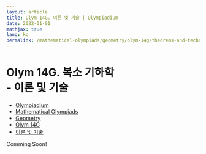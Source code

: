 ```yaml
---
layout: article
title: Olym 14G. 이론 및 기술 | Olympiadium
date: 2022-01-01
mathjax: true
lang: ko
permalink: /mathematical-olympiads/geometry/olym-14g/theorems-and-techniques/
---
```

# Olym 14G. 복소 기하학 <br> <ssup> - 이론 및 기술</ssup>

<ul class="breadcrumb">
	<li><a href="{{ site.baseurl }}/">Olympiadium</a></li> 
	<li><a href="{{ site.baseurl }}/mathematical-olympiads/">Mathematical Olympiads</a></li> 
	<li><a href="{{ site.baseurl }}/mathematical-olympiads/geometry/">Geometry</a></li> 
	<li><a href="{{ site.baseurl }}/mathematical-olympiads/geometry/olym-14g/">Olym 14G</a></li> 
	<li><a href="{{ site.baseurl }}/mathematical-olympiads/geometry/olym-14g/theorems-and-techniques/">이론 및 기술</a></li>
</ul>

Comming Soon!
